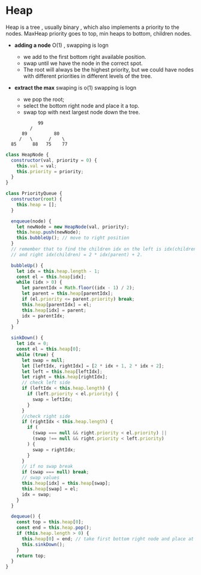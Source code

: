 # Heap

Heap is a tree , usually binary , which also implements a priority to the nodes.
MaxHeap priority goes to top, min heaps to bottom, children nodes.

- **adding a node** O(1) , swapping is logn

  - we add to the first bottom right available position.
  - swap until we have the node in the correct spot.
  - The root will always be the highest priority, but we could have nodes with different
    priorities in different levels of the tree.

- **extract the max** swaping is o(1) swapping is logn
  - we pop the root;
  - select the bottom right node and place it a top.
  - swap top with next largest node down the tree.

```
            99
         /
      89          80
     /   \      /    \
  85      88   75    77
```

```js
class HeapNode {
  constructor(val, priority = 0) {
    this.val = val;
    this.priority = priority;
  }
}

class PriorityQueue {
  constructor(root) {
    this.heap = [];
  }

  enqueue(node) {
    let newNode = new HeapNode(val, priority);
    this.heap.push(newNode);
    this.bubbleUp(); // move to right position
  }
  // remember that to find the children idx on the left is idx(children) = 2 * idx(parent) + 1
  // and right idx(children) = 2 * idx(parent) + 2.

  bubbleUp() {
    let idx = this.heap.length - 1;
    const el = this.heap[idx];
    while (idx > 0) {
      let parentIdx = Math.floor((idx - 1) / 2);
      let parent = this.heap[parentIdx];
      if (el.priority <= parent.priority) break;
      this.heap[parentIdx] = el;
      this.heap[idx] = parent;
      idx = parentIdx;
    }
  }

  sinkDown() {
    let idx = 0;
    const el = this.heap[0];
    while (true) {
      let swap = null;
      let [leftIdx, rightIdx] = [2 * idx + 1, 2 * idx + 2];
      let left = this.heap[leftIdx];
      let right = this.heap[rightIdx];
      // check left side
      if (leftIdx < this.heap.length) {
        if (left.priority < el.priority) {
          swap = leftIdx;
        }
      }
      //check right side
      if (rightIdx < this.heap.length) {
        if (
          (swap === null && right.priority < el.priority) ||
          (swap !== null && right.priority < left.priority)
        ) {
          swap = rightIdx;
        }
      }
      // if no swap break
      if (swap === null) break;
      // swap values
      this.heap[idx] = this.heap[swap];
      this.heap[swap] = el;
      idx = swap;
    }
  }

  dequeue() {
    const top = this.heap[0];
    const end = this.heap.pop();
    if (this.heap.length > 0) {
      this.heap[0] = end; // take first bottom right node and place at top.
      this.sinkDown();
    }
    return top;
  }
}
```
